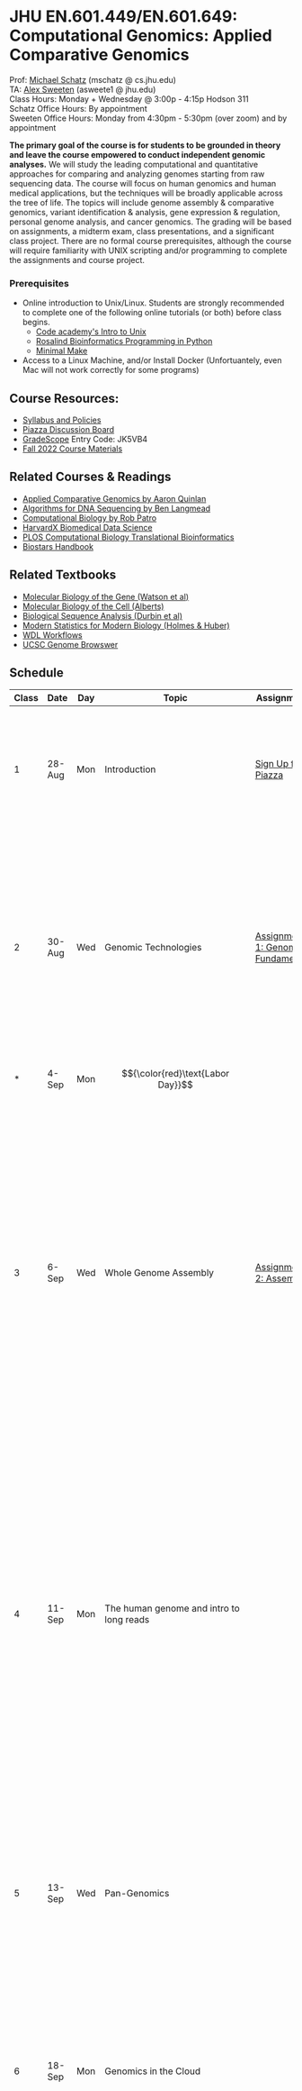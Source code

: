 # JHU EN.601.449/EN.601.649: Computational Genomics: Applied Comparative Genomics
Prof: [Michael Schatz](http://schatz-lab.org) (mschatz @ cs.jhu.edu) <br>
TA: [Alex Sweeten](https://genomeinformatics.github.io/people/sweeten/) (asweete1 @ jhu.edu) <br>
Class Hours: Monday + Wednesday @ 3:00p - 4:15p Hodson 311 <br>
Schatz Office Hours: By appointment <br>
Sweeten Office Hours: Monday from 4:30pm - 5:30pm (over zoom) and by appointment <br>

**The primary goal of the course is for students to be grounded in theory and leave the course empowered to conduct independent genomic analyses.** 
We will study the leading computational and quantitative approaches for comparing and analyzing genomes starting from raw sequencing data. The course will focus on human genomics and human medical applications, but the techniques will be broadly applicable across the tree of life. The topics will include genome assembly & comparative genomics, variant identification & analysis, gene expression & regulation, personal genome analysis, and cancer genomics. The grading will be based on assignments, a midterm exam, class presentations, and a significant class project. There are no formal course prerequisites, although the course will require familiarity with UNIX scripting and/or programming to complete the assignments and course project. 

### Prerequisites
- Online introduction to Unix/Linux. Students are strongly recommended to complete one of the following online tutorials (or both) before class begins. 
  - [Code academy's Intro to Unix](https://www.codecademy.com/en/courses/learn-the-command-line/lessons/environment/exercises/bash-profile)
  - [Rosalind Bioinformatics Programming in Python](http://rosalind.info/problems/locations/)
  - [Minimal Make](http://kbroman.org/minimal_make/)
- Access to a Linux Machine, and/or Install Docker (Unfortuantely, even Mac will not work correctly for some programs)

## Course Resources:
- [Syllabus and Policies](https://github.com/schatzlab/appliedgenomics2023/tree/master/policies)
- [Piazza Discussion Board](https://piazza.com/jhu/fall2023/600449600649)
- [GradeScope](https://www.gradescope.com/courses/587880) Entry Code: JK5VB4
- [Fall 2022 Course Materials](https://github.com/schatzlab/appliedgenomics2022)


## Related Courses & Readings
- [Applied Comparative Genomics by Aaron Quinlan](https://github.com/quinlan-lab/applied-computational-genomics)
- [Algorithms for DNA Sequencing by Ben Langmead](http://www.langmead-lab.org/teaching-materials/)
- [Computational Biology by Rob Patro](https://rob-p.github.io/CSE549F16/lectures/)
- [HarvardX Biomedical Data Science](http://genomicsclass.github.io/book/)
- [PLOS Computational Biology Translational Bioinformatics](http://collections.plos.org/translational-bioinformatics)
- [Biostars Handbook](https://www.biostarhandbook.com/)

## Related Textbooks
- [Molecular Biology of the Gene (Watson et al)](https://www.amazon.com/Molecular-Biology-Gene-James-Watson/dp/0321762436/ref=pd_lpo_sbs_14_t_0?_encoding=UTF8&psc=1&refRID=R6A5BW06E5RJB7GVSNPY)
- [Molecular Biology of the Cell (Alberts)](https://www.ncbi.nlm.nih.gov/books/NBK21054/)
- [Biological Sequence Analysis (Durbin et al)](https://www.amazon.com/Biological-Sequence-Analysis-Probabilistic-Proteins/dp/0521629713)
- [Modern Statistics for Modern Biology (Holmes & Huber)](https://www.huber.embl.de/msmb/index.html)
- [WDL Workflows](https://jhudatascience.org/AnVIL_Book_WDL/index.html)
- [UCSC Genome Browswer](https://genome.ucsc.edu/training/education/)


## Schedule

| Class | Date   | Day | Topic                                                           | Assignments                                                        | Readings                                                                                                                                                                                                                                                                                                                                                                                                                                                                                                                                                                                                                                                                                                                                                                                                                                                                                                 |
| ----- | ------ | --- | --------------------------------------------------------------- | ------------------------------------------------------------------ | -------------------------------------------------------------------------------------------------------------------------------------------------------------------------------------------------------------------------------------------------------------------------------------------------------------------------------------------------------------------------------------------------------------------------------------------------------------------------------------------------------------------------------------------------------------------------------------------------------------------------------------------------------------------------------------------------------------------------------------------------------------------------------------------------------------------------------------------------------------------------------------------------------- |
| 1     | 28-Aug | Mon | Introduction                                                    | [Sign Up for Piazza](https://piazza.com/jhu/fall2023/600449600649) | \* [Biological data sciences in genome research (Schatz, 2015, Genome Research)](http://genome.cshlp.org/content/25/10/1417.full) <br> \* [Big Data: Astronomical or Genomical? (Stephens et al, 2015, PLOS Biology)](http://journals.plos.org/plosbiology/article?id=10.1371/journal.pbio.1002195)                                                                                                                                                                                                                                                                                                                                                                                                                                                                                                                                                                                                      |
| 2     | 30-Aug | Wed | Genomic Technologies                                            | [Assignment 1: Genomic Fundamentals](http://schatz-lab.org/appliedgenomics2023/assignments/assignment1)                                | \* [Molecular Structure of Nucleic Acid (Watson and Crick, 1953, Nature)](http://www.nature.com/nature/dna50/watsoncrick.pdf) <br> \* [Coming of age: ten years of next-generation sequencing technologies (Goodwin et al, 2016, Nature Reviews Genetics)](http://www.nature.com/nrg/journal/v17/n6/full/nrg.2016.49.html) <br> \* [Piercing the dark matter: bioinformatics of long-range sequencing and mapping (Sedlazeck et al, 2018, Nature Reviews Genetics)](https://www.nature.com/articles/s41576-018-0003-4)                                                                                                                                                                                                                                                                                                                                                                                   |
| \*    | 4-Sep  | Mon | $${\color{red}\text{Labor Day}}$$                                                       |                                                                    |                                                                                                                                                                                                                                                                                                                                                                                                                                                                                                                                                                                                                                                                                                                                                                                                                                                                                                          |
| 3     | 6-Sep  | Wed | Whole Genome Assembly                                           | [Assignment 2: Assembly](http://schatz-lab.org/appliedgenomics2023/assignments/assignment2)                                             | \* [Toward simplifying and accurately formulating fragment assembly. (Myers, 1995, J. Comp. Bio.)](http://citeseerx.ist.psu.edu/viewdoc/download?doi=10.1.1.52.6330&rep=rep1&type=pdf) <br> \* [Velvet: Algorithms for de novo short read assembly using de Bruijn graphs (Zerbino and Birney, 2008, Genome Research)](http://genome.cshlp.org/content/18/5/821.full) <br> \*[SPAdes: A New Genome Assembly Algorithm and Its Applications to Single-Cell Sequencing (Bankevich et al. 2012)](https://www.ncbi.nlm.nih.gov/pmc/articles/PMC3342519/) <br> \* [Quake: quality-aware detection and correction of sequencing errors (Kelley et al, 2010, Genome Biology)](http://genomebiology.biomedcentral.com/articles/10.1186/gb-2010-11-11-r116) <br> \* [MUMmer: Alignment of Whole Genomes (Delcher et al, 1999, NAR)](http://mummer.sourceforge.net/MUMmer.pdf)                                                                                                                                     |
| 4     | 11-Sep | Mon |The human genome and intro to long reads               |                                                                    |  \* [The complete sequence of a human genome (Nurk et al, 2022](https://www.science.org/doi/10.1126/science.abj6987) <br> \* [MHAP: Assembling large genomes with single-molecule sequencing and locality-sensitive hashing (Berlin et al, 2015, Nature Biotech)](http://www.nature.com/nbt/journal/v33/n6/abs/nbt.3238.html) <br> [FALCON-unzip: Phased diploid genome assembly with single-molecule real-time sequencing (Chin et al, 2016, Nature Methods)](http://www.nature.com/nmeth/journal/v13/n12/full/nmeth.4035.html) <br> \* [Merqury: reference-free quality, completeness, and phasing assessment for genome assemblies (Rhie et al. 2020)](https://genomebiology.biomedcentral.com/articles/10.1186/s13059-020-02134-9)                                                                                                                                                                                                |
| 5     | 13-Sep | Wed | Pan-Genomics                        |                                                                    | \* [Approaching complete genomes, transcriptomes and epi-omes with accurate long-read sequencing (Kovaka et al, 2023, Nature Methods](https://www.nature.com/articles/s41592-022-01716-8) <br> \* [Piercing the dark matter: bioinformatics of long- range sequencing and mapping (Sedlazeck et al, 2018, Nature Reviews Genetics)](https://www.nature.com/articles/s41576-018-0003-4) <br> \* [A draft human pangenome reference (Liao et al, 2023)](https://www.nature.com/articles/s41586-023-05896-x) |
| 6     | 18-Sep | Mon | Genomics in the Cloud                                           |                                                                    | \* [Inverting the model of genomics data sharing with the NHGRI Genomic Data Science Analysis, Visualization, and Informatics Lab-space (AnVIL) (Schatz et al, 2022, Cell Genomics)](https://www.cell.com/cell-genomics/fulltext/S2666-979X(21)00106-3)                                                                                                                                                                                                                                                                                                                                                                                                                                                                                                                                                                                                                                                  |
| 7     | 20-Sep | Wed | Read Mapping                                                    | [Assignment 3: Mappability and Mapping](http://schatz-lab.org/appliedgenomics2023/assignments/assignment3/)                              | \* [How to map billions of short reads onto genomes (Trapnell and Salzberg, 2009, Nature Biotech)](http://www.nature.com/nbt/journal/v27/n5/full/nbt0509-455.html) <br> \* [Bowtie: Ultrafast and memory-efficient alignment of short DNA sequences to the human genome (Langmead et al, 2009, Genome Biology)](https://genomebiology.biomedcentral.com/articles/10.1186/gb-2009-10-3-r25) <br> \* [BWA-MEM: Aligning sequence reads, clone sequences and assembly contigs with BWA-MEM (Li, 2013, arXiv)](https://arxiv.org/abs/1303.3997) <br> \* [Sapling: Accelerating Suffix Array Queries with Learned Data Models (Kirsche et al, 2020, bioRxiv](https://www.biorxiv.org/content/10.1101/2020.01.29.925768v1.full)                                                                                                                                                                                |
| 8     | 25-Sep | Mon | Variant Analysis                                                |                                                                    | \* [Haplotype-based variant detection from short-read sequencing (Garrison and Marth, arXiv, 2012)](https://arxiv.org/abs/1207.3907) <br> \* [The Genome Analysis Toolkit: A MapReduce framework for analyzing next-generation DNA sequencing data (McKenna et al, 2010, Genome Research)](https://www.ncbi.nlm.nih.gov/pmc/articles/PMC2928508/) <br> \* [A universal SNP and small-indel variant caller using deep neural networks (Poplin et al, 2018, Nature Biotechnology](https://www.nature.com/articles/nbt.4235) <br> \* [SAM/BAM/Samtools: The Sequence Alignment/Map format and SAMtools (Li et al, 2009, Bioinformatics)](https://academic.oup.com/bioinformatics/article/25/16/2078/204688/The-Sequence-Alignment-Map-format-and-SAMtools) <br> \* [IGV: Integrative genomics viewer (Robinson et al, 2011, Nature Biotech)](http://www.nature.com/nbt/journal/v29/n1/full/nbt.1754.html)   |
| 9     | 27-Sep | Wed | Structural Variant Analysis                      |                                                                    | \* [Accurate detection of complex structural variations using single-molecule sequencing (Sedlazeck et al, 2018, Nature Methods)](https://www.nature.com/articles/s41592-018-0001-7) <br> \* [Characterizing the Major Structural Variant Alleles of the Human Genome (Audano et al, 2019, Cell)](https://www.cell.com/cell/pdf/S0092-8674(18)31633-7.pdf) <br> \* [Resolving the complexity of the human genome using single-molecule sequencing (Chaisson et al, 2015, Nature)](http://www.nature.com/nature/journal/v517/n7536/abs/nature13907.html)                                                                                                                                                                                                                                                                                                                                                  |
| 10    | 2-Oct  | Mon | Sketching                                                       |                                                                    | \* [Mash: fast genome and metagenome distance estimation using MinHash (Ondov et al, 2016, Genome Biology)](https://genomebiology.biomedcentral.com/articles/10.1186/s13059-016-0997-x)                                                                                                                                                                                                                                                                                                                                                                                                                                                                                                                                                                                                                                                                                                                  |
| 11    | 4-Oct  | Wed | Genome Arithmetic and Plane Sweep                               | [Assignment 4: BWT and Modimizers](http://schatz-lab.org/appliedgenomics2023/assignments/assignment4/)                                | \* [BEDTools: a flexible suite of utilities for comparing genomic features (Quinlan & Hall, 2010, Bioinformatics)](https://academic.oup.com/bioinformatics/article/26/6/841/244688/BEDTools-a-flexible-suite-of-utilities-for) <br> \* [A Parallel Algorithm for N-Way Interval Set Intersection (Layer & Quinlan, 2016, IEEE Proceedings)](http://ieeexplore.ieee.org/document/7289350/?tp=&arnumber=7289350&url=http:%2F%2Fieeexplore.ieee.org%2Fiel7%2F5%2F4357935%2F07289350.pdf%3Farnumber%3D7289350)                                                                                                                                                                                                                                                                                                                                                                                               |
| 12    | 9-Oct  | Mon | Machine Learning Primer                                         |                                                                    | \* [What are decision trees? (Kingsford and Salzberg, 2008, Nature Biotechnology)](https://www.nature.com/articles/nbt0908-1011.pdf?origin=ppub) <br> \* [What is a hidden Markov model? (Eddy, 2004, Nature Biotechnology)](http://www.nature.com/nbt/journal/v22/n10/full/nbt1004-1315.html) <br> \* [Deep learning in biomedicine (Wainberg et al, 2018, Nature Biotechnology)](https://www.nature.com/articles/nbt.4233) <br> \* [Visualizing Data Using t-SNE](https://www.youtube.com/watch?v=RJVL80Gg3lA)                                                                                                                                                                                                                                                                                                                                                                                         |
| 13    | 11-Oct | Wed | Functional Analysis 1: Annotation                               | [Project Proposal](http://schatz-lab.org/appliedgenomics2023/project/proposal.html)                                                   | \* [BLAST: Basic Local Alignment Search Tool](http://s3.amazonaws.com/academia.edu.documents/25023760/altschul1990.pdf?AWSAccessKeyId=AKIAIWOWYYGZ2Y53UL3A&Expires=1488914265&Signature=zX6z9PyBMXesvcCdR3PTHVO%2BtFU%3D&response-content-disposition=inline%3B%20filename%3DBasic_local_alignment_search_tool.pdf) <br> \* [Glimmer: Microbial gene identification using interpolated Markov models](http://www.cs.jhu.edu/~genomics/Glimmer/glimmer-nar.pdf) <br> \* [MAKER2: an annotation pipeline and genome-database management tool for second-generation genome projects](http://bmcbioinformatics.biomedcentral.com/articles/10.1186/1471-2105-12-491) <br>                                                                                                                                                                                                                                     |
| 14    | 16-Oct | Mon | Functional Analysis 2: RNA-seq                                  |                                                                    | \* [RNA-Seq: a revolutionary tool for transcriptomics (Wang et al, 2009. Nature Reviews Genetics)](http://www.nature.com/nrg/journal/v10/n1/full/nrg2484.html)<br> \* [Differential gene and transcript expression analysis of RNA-seq experiments with TopHat and Cufflinks (Trapnell et al, 2012, Nature Protocols)](http://www.nature.com/nprot/journal/v7/n3/full/nprot.2012.016.html)<br> \* [Salmon provides fast and bias-aware quantification of transcript expression (Patro et al, 2017, Nature Methods)](http://www.nature.com/nmeth/journal/vaop/ncurrent/full/nmeth.4197.html)<br> \* [Bismark: a flexible aligner and methylation caller for Bisulfite-Seq applications (Krueger and Andrews, 2011, Bioinformatics)](https://academic.oup.com/bioinformatics/article/27/11/1571/216956/Bismark-a-flexible-aligner-and-methylation-caller)                                                  |
| 15    | 18-Oct | Wed | Functional Analysis 3: Methyl-seq, Chip-seq, and Hi-C           | [Assignment 5: Functional Genomics](http://schatz-lab.org/appliedgenomics2023/assignments/assignment5/)                                  | \* [ChIP-seq and beyond: new and improved methodologies to detect and characterize protein-DNA interactions (Furey, 2012, Nature Reviews Genetics)](http://www.nature.com/nrg/journal/v13/n12/abs/nrg3306.html)<br> \* [PeakSeq enables systematic scoring of ChIP-seq experiments relative to controls (Rozowsky et al. 2009. Nature Biotech)](http://www.nature.com/nbt/journal/v27/n1/full/nbt.1518.html) <br> \* [Comprehensive Mapping of Long-Range Interactions Reveals Folding Principles of the Human Genome (Lieberman-Aiden et al, 2009, Science)](http://science.sciencemag.org/content/326/5950/289)                                                                                                                                                                                                                                                                                        |
| 16    | 23-Oct | Mon | Functional Analysis 4: Regulatory States, ENCODE, GTEx, RoadMap |                                                                    | \* [An integrated encyclopedia of DNA elements in the human genome (The ENCODE Project Consortium, Nature, 2012)](http://www.nature.com/nature/journal/v489/n7414/full/nature11247.html) <br> \* [Genetic effects on gene expression across human tissues (GTEx Consortium, Nature, 2017)](https://www.nature.com/articles/nature24277) <br> \* [Integrative analysis of 111 reference human epigenomes (Roadmap Epigenome Consortium, Nature, 2015)](https://www.nature.com/articles/nature14248) <br> \* [ChromHMM: automating chromatin-state discovery and characterization (Ernst & Kellis, 2012, Nature Methods)](http://www.nature.com/nmeth/journal/v9/n3/full/nmeth.1906.html) <br> \* [Segway: Unsupervised pattern discovery in human chromatin structure through genomic segmentation (Hoffman et al, 2012, Nature Methods)](http://www.nature.com/nmeth/journal/v9/n5/full/nmeth.1937.html) |
| 17    | 25-Oct | Wed | Functional Analysis 5: Single Cell Genomics                     |                                          | \* [Ginkgo: Interactive analysis and assessment of single-cell copy-number variations (Garvin et al, 2015, Nature Methods)](http://www.nature.com/nmeth/journal/v12/n11/full/nmeth.3578.html) <br> \* [The dynamics and regulators of cell fate decisions are revealed by pseudotemporal ordering of single cells (Trapnell et al, Nature Biotech, 2014)](https://www.nature.com/articles/nbt.2859) <br> \* [Eleven grand challenges in single-cell data science (L√§hnemann et al, Genome Biology, 2020)](https://genomebiology.biomedcentral.com/articles/10.1186/s13059-020-1926-6)                                                                                                                                                                                                                                                                                                                   |
| 18    | 30-Oct | Mon | Human Evolution                                                 | [Preliminary Project Report](http://schatz-lab.org/appliedgenomics2023/project/prelimreport.html)                                                                   | \* [An integrated map of genetic variation from 1,092 human genomes (1000 Genomes Consortium, 2012, Nature)](http://www.nature.com/nature/journal/v491/n7422/full/nature11632.html) <br> \* [Analysis of protein-coding genetic variation in 60,706 humans (Let et al, 2016, Nature)](http://www.nature.com/nature/journal/v536/n7616/full/nature19057.html) <br> \* [A Draft Sequence of the Neandertal Genome (Green et al. 2010, Science)](http://science.sciencemag.org/content/328/5979/710.full) <br> \* [Excavating Neandertal and Denisovan DNA from the genomes of Melanesian individuals (Vernot et al. 2016. Science)](http://science.sciencemag.org/content/early/2016/03/16/science.aad9416.full)                                                                                                                                                                                           |
| 19    | 1-Nov  | Wed | $${\color{blue}\text{Midterm review}}$$                                                  |                                                                    |                                                                                                                                                                                                                                                                                                                                                                                                                                                                                                                                                                                                                                                                                                                                                                                                                                                                                                          |
| 20    | 6-Nov  | Mon | $${\color{blue}\text{Midterm}}$$                                                         | \*In class exam\*                                                  |                                                                                                                                                                                                                                                                                                                                                                                                                                                                                                                                                                                                                                                                                                                                                                                                                                                                                                          |
| 21    | 8-Nov  | Wed | Human Genetic Diseases                                          |                                                                    | \* [Genome-Wide Association Studies (Bush & Moore, 2012, PLOS Comp Bio)](https://doi.org/10.1371/journal.pcbi.1002822) <br> \* [The contribution of de novo coding mutations to autism spectrum disorder (Iossifov et al, 2014, Nature)](https://www.nature.com/nature/journal/v515/n7526/full/nature13908.html)                                                                                                                                                                                                                                                                                                                                                                                                                                                                                                                                                                                         |
| 22    | 13-Nov | Mon | Cancer Genomics                                                 | Prelim Report Due                                                  | \* [The Hallmarks of Cancer (Hanahan & Weinberg, 2000, Cell)](http://www.sciencedirect.com/science/article/pii/S0092867400816839) <br> \* [Evolution of Cancer Genomes (Yates & Campbell, 2012, Nature Reviews Genetics)](http://www.nature.com/nrg/journal/v13/n11/full/nrg3317.html) <br> \* [Comprehensive molecular portraits of human breast tumours (TCGA, 2012, Nature)](http://www.nature.com/nature/journal/v490/n7418/full/nature11412.html)                                                                                                                                                                                                                                                                                                                                                                                                                                                   |
| 23    | 15-Nov | Wed | Microbiome and Metagenomics                                     |                                                                    | \* [Kraken: ultrafast metagenomic sequence classification using exact alignments (Wood and Salzberg, 2014, Genome Biology)](https://genomebiology.biomedcentral.com/articles/10.1186/gb-2014-15-3-r46) <br> \* [Chapter 12: Human Microbiome Analysis (Morgan and Huttenhower)](http://journals.plos.org/ploscompbiol/article?id=10.1371/journal.pcbi.1002808)                                                                                                                                                                                                                                                                                                                                                                                                                                                                                                                                           |
| \*    | 20-Nov | Mon | $${\color{red}\text{Thanksgiving Break}}$$                                              |                                                                    |                                                                                                                                                                                                                                                                                                                                                                                                                                                                                                                                                                                                                                                                                                                                                                                                                                                                                                          |
| \*    | 22-Nov | Wed | $${\color{red}\text{Thanksgiving Break}}$$                                              |                                                                    |                                                                                                                                                                                                                                                                                                                                                                                                                                                                                                                                                                                                                                                                                                                                                                                                                                                                                                          |
| 24    | 27-Nov | Mon | $${\color{blue}\text{In class project presentation}}$$                                   | Project presentation                                               |                                                                                                                                                                                                                                                                                                                                                                                                                                                                                                                                                                                                                                                                                                                                                                                                                                                                                                          |
| 25    | 29-Nov | Wed | $${\color{blue}\text{In class project presentation}}$$                                   | Project presentation                                               |                                                                                                                                                                                                                                                                                                                                                                                                                                                                                                                                                                                                                                                                                                                                                                                                                                                                                                          |
| 26    | 4-Dec  | Mon | $${\color{blue}\text{In class project presentation}}$$                                   | Project presentation                                               |                                                                                                                                                                                                                                                                                                                                                                                                                                                                                                                                                                                                                                                                                                                                                                                                                                                                                                          |
| \*    | 6-Dec  | Wed | $${\color{red}\text{No Class}}$$                                                        |                                                                    |                                                                                                                                                                                                                                                                                                                                                                                                                                                                                                                                                                                                                                                                                                                                                                                                                                                                                                          |
| \*    | 17-Dec | Sun | $${\color{blue}\text{Final Report Due}}$$                                                | Final Report                                                       |                                                                                                                                                                                                                                                                                                                                                                                                                                                                                                                                                                                                                                                                                                                                                                                                                                                                                                          |
